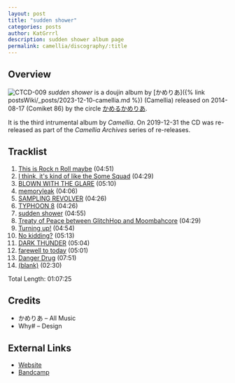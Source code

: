 ```yaml
---
layout: post
title: "sudden shower"
categories: posts
author: KatGrrrl
description: sudden shower album page
permalink: camellia/discography/:title
---
```


## Overview

![CTCD-009](/assets/images/camellia/albums/CTCD-009.jpg)
*sudden shower* is a doujin album by [かめりあ]({% link postsWiki/_posts/2023-12-10-camellia.md %}) (Camellia) released on 2014-08-17 (Comiket 86) by the circle [かめるかめりあ](#).

It is the third intrumental album by *Camellia*. On 2019-12-31 the CD was re-released as part of the *Camellia Archives* series of re-releases.

## Tracklist

1. [This is Rock n Roll maybe](<{% link postsInclude/_posts/camellia/songs/This-is-Rock-n-Roll-maybe/2024-02-19-This-is-Rock-n-Roll-maybe.md %}>) (04:51)
2. [I think, it's kind of like the Some Squad](<{% link postsInclude/_posts/camellia/songs/I-think-its-kind-of-like-the-Some-Squad/2024-02-19-I-think-its-kind-of-like-the-Some-Squad.md %}>) (04:29)
3. [BLOWN WITH THE GLARE](<{% link postsInclude/_posts/camellia/songs/BLOWN-WITH-THE-GLARE/2024-02-19-BLOWN-WITH-THE-GLARE.md %}>) (05:10)
4. [memoryleak](<{% link postsInclude/_posts/camellia/songs/memoryleak/2024-02-19-memoryleak.md %}>) (04:06)
5. [SAMPLING REVOLVER](<{% link postsInclude/_posts/camellia/songs/SAMPLING-REVOLVER/2024-02-19-SAMPLING-REVOLVER.md %}>) (04:26)
6. [TYPHOON 8](<{% link postsInclude/_posts/camellia/songs/TYPHOON-8/2024-02-19-TYPHOON-8.md %}>) (04:26)
7. [sudden shower](<{% link postsInclude/_posts/camellia/songs/sudden-shower-song/2024-02-19-sudden-shower-song.md %}>) (04:55)
8. [Treaty of Peace between GlitchHop and Moombahcore](<{% link postsInclude/_posts/camellia/songs/Treaty-of-Peace-between-GlitchHop-and-Moombahcore/2024-02-19-Treaty-of-Peace-between-GlitchHop-and-Moombahcore.md %}>) (04:29)
9. [Turning up!](<{% link postsInclude/_posts/camellia/songs/Turning-up/2024-02-19-Turning-up.md %}>) (04:54)
10. [No kidding?](<{% link postsInclude/_posts/camellia/songs/No-kidding/2024-02-19-No-kidding.md %}>) (05:13)
11. [DARK THUNDER](<{% link postsInclude/_posts/camellia/songs/DARK-THUNDER/2024-02-19-DARK-THUNDER.md %}>) (05:04)
12. [farewell to today](<{% link postsInclude/_posts/camellia/songs/farewell-to-today/2024-02-19-farewell-to-today.md %}>) (05:01)
13. [Danger Drug](<{% link postsInclude/_posts/camellia/songs/Danger-Drug/2024-02-19-Danger-Drug.md %}>) (07:51)
14. [(blank)](<{% link postsInclude/_posts/camellia/songs/blank/2024-02-19-blank.md %}>) (02:30)

Total Length: 01:07:25

## Credits

* かめりあ – All Music
* Why# – Design

## External Links

* [Website](https://cametek.jp/suddenshower/)
* [Bandcamp](https://cametek.bandcamp.com/album/sudden-shower)
